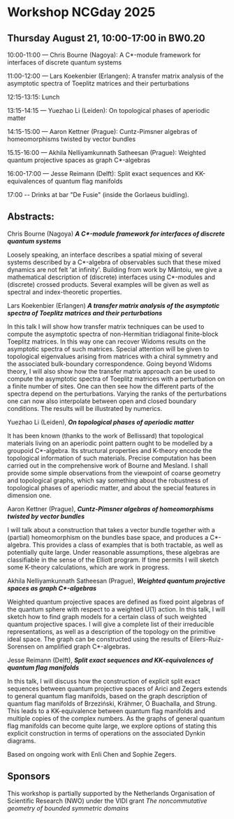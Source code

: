 <head>
    <script src="https://cdn.mathjax.org/mathjax/latest/MathJax.js?config=TeX-AMS-MML_HTMLorMML" type="text/javascript"></script>
    <script type="text/x-mathjax-config">
        MathJax.Hub.Config({
            tex2jax: {
            skipTags: ['script', 'noscript', 'style', 'textarea', 'pre'],
            inlineMath: [['$','$']]
            }
        });
    </script>
</head>

# Workshop NCGday 2025

## Thursday August 21, 10:00-17:00 in BW0.20

10:00-11:00 — Chris Bourne (Nagoya):  A C*-module framework for interfaces of discrete quantum systems

11:00-12:00 — Lars Koekenbier (Erlangen): A transfer matrix analysis of the asymptotic spectra of Toeplitz matrices and their perturbations

12:15-13:15: Lunch

13:15-14:15 —  Yuezhao Li (Leiden): On topological phases of aperiodic matter

14:15-15:00 —  Aaron Kettner (Prague): Cuntz-Pimsner algebras of homeomorphisms twisted by vector bundles

15.15-16:00 — Akhila Nelliyamkunnath Satheesan (Prague): Weighted quantum projective spaces as graph C*-algebras

16:00-17:00 — Jesse Reimann (Delft): Split exact sequences and KK-equivalences of quantum flag manifolds

17:00 -- Drinks at bar "De Fusie" (inside the Gorlaeus buidling).


## Abstracts:

Chris Bourne (Nagoya) ___A C*-module framework for interfaces of discrete quantum systems___

Loosely speaking, an interface describes a spatial mixing of several systems described by a C*-algebra of observables such that these mixed dynamics are not felt 'at infinity'. Building from work by Măntoiu, we give a mathematical description of (discrete) interfaces using C*-modules and (discrete) crossed products. Several examples will be given as well as spectral and index-theoretic properties.

Lars Koekenbier (Erlangen) ___A transfer matrix analysis of the asymptotic spectra of Toeplitz matrices and their perturbations___

In this talk I will show how transfer matrix techniques can be used to compute the asymptotic spectra of non-Hermitian tridiagonal finite-block Toeplitz matrices. In this way one can recover Widoms results on the asymptotic spectra of such matrices. Special attention will be given to topological eigenvalues arising from matrices with a chiral symmetry and the associated bulk-boundary correspondence. Going beyond Widoms theory, I will also show how the transfer matrix approach can be used to compute the asymptotic spectra of Toeplitz matrices with a perturbation on a finite number of sites. One can then see how the different parts of the spectra depend on the perturbations. Varying the ranks of the perturbations one can now also interpolate between open and closed boundary conditions. The results will be illustrated by numerics.

Yuezhao Li (Leiden), ___On topological phases of aperiodic matter___

It has been known (thanks to the work of Bellissard) that topological materials living on an aperiodic point pattern ought to be modelled by a groupoid C*-algebra. Its structural properties and K-theory encode the topological information of such materials. Precise computation has been carried out in the comprehensive work of Bourne and Mesland. I shall provide some simple observations from the viewpoint of coarse geometry and topological graphs, which say something about the robustness of topological phases of aperiodic matter, and about the special features in dimension one.


Aaron Kettner (Prague), ___Cuntz-Pimsner algebras of homeomorphisms twisted by vector bundles___

I will talk about a construction that takes a vector bundle together
with a (partial) homeomorphism on the bundles base space, and produces a
C*-algebra. This provides a class of examples that is both tractable, as
well as potentially quite large. Under reasonable assumptions, these
algebras are classifiable in the sense of the Elliott program. If time
permits I will sketch some K-theory calculations, which are work in
progress.

Akhila Nelliyamkunnath Satheesan (Prague), ___Weighted quantum projective spaces as graph C*-algebras___

Weighted quantum projective spaces are defined as fixed point algebras
of the quantum sphere with respect to a weighted U(1) action. In this
talk, I will sketch how to find graph models for a certain class of such
weighted quantum projective spaces. I will give a complete list of their
irreducible representations, as well as a description of the topology on
the primitive ideal space. The graph can be constructed using the
results of Eilers-Ruiz-Sorensen on amplified graph C*-algebras.

Jesse Reimann (Delft), ___Split exact sequences and KK-equivalences of quantum flag manifolds___

In this talk, I will discuss how the construction of explicit split exact sequences between quantum projective spaces of Arici and Zegers extends to general quantum flag manifolds, based on the graph description of quantum flag manifolds of Brzeziński, Krähmer, Ó Buachalla, and Strung. This leads to a KK-equivalence between quantum flag manifolds and multiple copies of the complex numbers. As the graphs of general quantum flag manifolds can become quite large, we explore options of stating this explicit construction in terms of operations on the associated Dynkin diagrams.

Based on ongoing work with Enli Chen and Sophie Zegers.

## Sponsors
This workshop is partially supported by the Netherlands Organisation of Scientific Research (NWO) under the VIDI grant _The noncommutative geometry of bounded symmetric domains_

